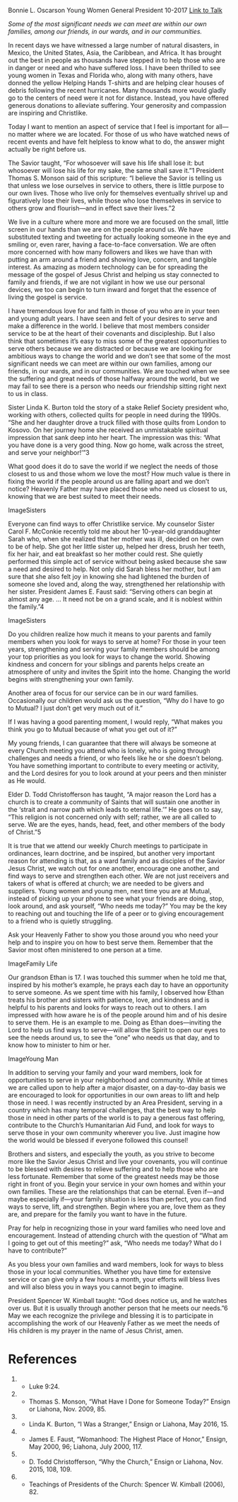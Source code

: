 Bonnie L. Oscarson
Young Women General President
10-2017
[Link to Talk](https://www.churchofjesuschrist.org/study/general-conference/2017/10/the-needs-before-us?lang=eng)

_Some of the most significant needs we can meet are within our own families, among our friends, in our wards, and in our communities._

In recent days we have witnessed a large number of natural disasters, in Mexico, the United States, Asia, the Caribbean, and Africa. It has brought out the best in people as thousands have stepped in to help those who are in danger or need and who have suffered loss. I have been thrilled to see young women in Texas and Florida who, along with many others, have donned the yellow Helping Hands T-shirts and are helping clear houses of debris following the recent hurricanes. Many thousands more would gladly go to the centers of need were it not for distance. Instead, you have offered generous donations to alleviate suffering. Your generosity and compassion are inspiring and Christlike.



Today I want to mention an aspect of service that I feel is important for all—no matter where we are located. For those of us who have watched news of recent events and have felt helpless to know what to do, the answer might actually be right before us.

The Savior taught, “For whosoever will save his life shall lose it: but whosoever will lose his life for my sake, the same shall save it.”1 President Thomas S. Monson said of this scripture: “I believe the Savior is telling us that unless we lose ourselves in service to others, there is little purpose to our own lives. Those who live only for themselves eventually shrivel up and figuratively lose their lives, while those who lose themselves in service to others grow and flourish—and in effect save their lives.”2

We live in a culture where more and more we are focused on the small, little screen in our hands than we are on the people around us. We have substituted texting and tweeting for actually looking someone in the eye and smiling or, even rarer, having a face-to-face conversation. We are often more concerned with how many followers and likes we have than with putting an arm around a friend and showing love, concern, and tangible interest. As amazing as modern technology can be for spreading the message of the gospel of Jesus Christ and helping us stay connected to family and friends, if we are not vigilant in how we use our personal devices, we too can begin to turn inward and forget that the essence of living the gospel is service.

I have tremendous love for and faith in those of you who are in your teen and young adult years. I have seen and felt of your desires to serve and make a difference in the world. I believe that most members consider service to be at the heart of their covenants and discipleship. But I also think that sometimes it’s easy to miss some of the greatest opportunities to serve others because we are distracted or because we are looking for ambitious ways to change the world and we don’t see that some of the most significant needs we can meet are within our own families, among our friends, in our wards, and in our communities. We are touched when we see the suffering and great needs of those halfway around the world, but we may fail to see there is a person who needs our friendship sitting right next to us in class.

Sister Linda K. Burton told the story of a stake Relief Society president who, working with others, collected quilts for people in need during the 1990s. “She and her daughter drove a truck filled with those quilts from London to Kosovo. On her journey home she received an unmistakable spiritual impression that sank deep into her heart. The impression was this: ‘What you have done is a very good thing. Now go home, walk across the street, and serve your neighbor!’”3

What good does it do to save the world if we neglect the needs of those closest to us and those whom we love the most? How much value is there in fixing the world if the people around us are falling apart and we don’t notice? Heavenly Father may have placed those who need us closest to us, knowing that we are best suited to meet their needs.

  ImageSisters

Everyone can find ways to offer Christlike service. My counselor Sister Carol F. McConkie recently told me about her 10-year-old granddaughter Sarah who, when she realized that her mother was ill, decided on her own to be of help. She got her little sister up, helped her dress, brush her teeth, fix her hair, and eat breakfast so her mother could rest. She quietly performed this simple act of service without being asked because she saw a need and desired to help. Not only did Sarah bless her mother, but I am sure that she also felt joy in knowing she had lightened the burden of someone she loved and, along the way, strengthened her relationship with her sister. President James E. Faust said: “Serving others can begin at almost any age. … It need not be on a grand scale, and it is noblest within the family.”4

  ImageSisters

Do you children realize how much it means to your parents and family members when you look for ways to serve at home? For those in your teen years, strengthening and serving your family members should be among your top priorities as you look for ways to change the world. Showing kindness and concern for your siblings and parents helps create an atmosphere of unity and invites the Spirit into the home. Changing the world begins with strengthening your own family.

Another area of focus for our service can be in our ward families. Occasionally our children would ask us the question, “Why do I have to go to Mutual? I just don’t get very much out of it.”

If I was having a good parenting moment, I would reply, “What makes you think you go to Mutual because of what you get out of it?”

My young friends, I can guarantee that there will always be someone at every Church meeting you attend who is lonely, who is going through challenges and needs a friend, or who feels like he or she doesn’t belong. You have something important to contribute to every meeting or activity, and the Lord desires for you to look around at your peers and then minister as He would.

Elder D. Todd Christofferson has taught, “A major reason the Lord has a church is to create a community of Saints that will sustain one another in the ‘strait and narrow path which leads to eternal life.’” He goes on to say, “This religion is not concerned only with self; rather, we are all called to serve. We are the eyes, hands, head, feet, and other members of the body of Christ.”5

It is true that we attend our weekly Church meetings to participate in ordinances, learn doctrine, and be inspired, but another very important reason for attending is that, as a ward family and as disciples of the Savior Jesus Christ, we watch out for one another, encourage one another, and find ways to serve and strengthen each other. We are not just receivers and takers of what is offered at church; we are needed to be givers and suppliers. Young women and young men, next time you are at Mutual, instead of picking up your phone to see what your friends are doing, stop, look around, and ask yourself, “Who needs me today?” You may be the key to reaching out and touching the life of a peer or to giving encouragement to a friend who is quietly struggling.

Ask your Heavenly Father to show you those around you who need your help and to inspire you on how to best serve them. Remember that the Savior most often ministered to one person at a time.

  ImageFamily Life



Our grandson Ethan is 17. I was touched this summer when he told me that, inspired by his mother’s example, he prays each day to have an opportunity to serve someone. As we spent time with his family, I observed how Ethan treats his brother and sisters with patience, love, and kindness and is helpful to his parents and looks for ways to reach out to others. I am impressed with how aware he is of the people around him and of his desire to serve them. He is an example to me. Doing as Ethan does—inviting the Lord to help us find ways to serve—will allow the Spirit to open our eyes to see the needs around us, to see the “one” who needs us that day, and to know how to minister to him or her.

  ImageYoung Man

In addition to serving your family and your ward members, look for opportunities to serve in your neighborhood and community. While at times we are called upon to help after a major disaster, on a day-to-day basis we are encouraged to look for opportunities in our own areas to lift and help those in need. I was recently instructed by an Area President, serving in a country which has many temporal challenges, that the best way to help those in need in other parts of the world is to pay a generous fast offering, contribute to the Church’s Humanitarian Aid Fund, and look for ways to serve those in your own community wherever you live. Just imagine how the world would be blessed if everyone followed this counsel!

Brothers and sisters, and especially the youth, as you strive to become more like the Savior Jesus Christ and live your covenants, you will continue to be blessed with desires to relieve suffering and to help those who are less fortunate. Remember that some of the greatest needs may be those right in front of you. Begin your service in your own homes and within your own families. These are the relationships that can be eternal. Even if—and maybe especially if—your family situation is less than perfect, you can find ways to serve, lift, and strengthen. Begin where you are, love them as they are, and prepare for the family you want to have in the future.

Pray for help in recognizing those in your ward families who need love and encouragement. Instead of attending church with the question of “What am I going to get out of this meeting?” ask, “Who needs me today? What do I have to contribute?”

As you bless your own families and ward members, look for ways to bless those in your local communities. Whether you have time for extensive service or can give only a few hours a month, your efforts will bless lives and will also bless you in ways you cannot begin to imagine.

President Spencer W. Kimball taught: “God does notice us, and he watches over us. But it is usually through another person that he meets our needs.”6 May we each recognize the privilege and blessing it is to participate in accomplishing the work of our Heavenly Father as we meet the needs of His children is my prayer in the name of Jesus Christ, amen.

# References
1. - Luke 9:24.
2. - Thomas S. Monson, “What Have I Done for Someone Today?” Ensign or Liahona, Nov. 2009, 85.
3. - Linda K. Burton, “I Was a Stranger,” Ensign or Liahona, May 2016, 15.
4. - James E. Faust, “Womanhood: The Highest Place of Honor,” Ensign, May 2000, 96; Liahona, July 2000, 117.
5. - D. Todd Christofferson, “Why the Church,” Ensign or Liahona, Nov. 2015, 108, 109.
6. - Teachings of Presidents of the Church: Spencer W. Kimball (2006), 82.